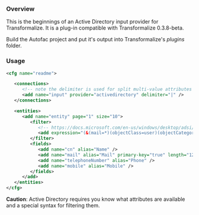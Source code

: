 ### Overview

This is the beginnings of an Active Directory input provider for Transformalize. It is a plug-in compatible with Transformalize 0.3.8-beta.

Build the Autofac project and put it's output into Transformalize's *plugins* folder.

### Usage

```xml
<cfg name="readme">

   <connections>
      <!-- note the delimiter is used for split multi-value attributes (e.g. memberOf) -->
      <add name="input" provider="activedirectory" delimiter="|" />
   </connections>

   <entities>
      <add name="entity" page="1" size="10">
         <filter>
            <!-- https://docs.microsoft.com/en-us/windows/desktop/adsi/search-filter-syntax -->
            <add expression="(&(mail=*)(objectClass=user)(objectCategory=person))" />
         </filter>
         <fields>
            <add name="cn" alias="Name" />
            <add name="mail" alias="Mail" primary-key="true" length="128" />
            <add name="telephoneNumber" alias="Phone" />
            <add name="mobile" alias="Mobile" />
         </fields>
      </add>
   </entities>
</cfg>
```

**Caution**: Active Directory requires you know what attributes are available and a special syntax for filtering them.